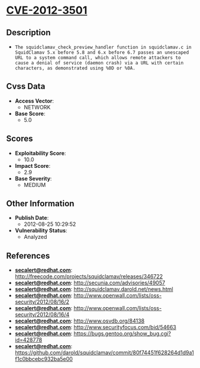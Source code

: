 
# [CVE-2012-3501](https://cve.mitre.org/cgi-bin/cvename.cgi?name=CVE-2012-3501)

## Description

- `The squidclamav_check_preview_handler function in squidclamav.c in SquidClamav 5.x before 5.8 and 6.x before 6.7 passes an unescaped URL to a system command call, which allows remote attackers to cause a denial of service (daemon crash) via a URL with certain characters, as demonstrated using %0D or %0A.`

## Cvss Data

- **Access Vector**:
  - NETWORK
- **Base Score**:
  - 5.0

## Scores

- **Exploitability Score**:
  - 10.0
- **Impact Score**:
  - 2.9
- **Base Severity**:
  - MEDIUM

## Other Information

- **Publish Date**:
  - 2012-08-25 10:29:52
- **Vulnerability Status**:
  - Analyzed

## References

- **secalert@redhat.com**: http://freecode.com/projects/squidclamav/releases/346722
- **secalert@redhat.com**: http://secunia.com/advisories/49057
- **secalert@redhat.com**: http://squidclamav.darold.net/news.html
- **secalert@redhat.com**: http://www.openwall.com/lists/oss-security/2012/08/16/2
- **secalert@redhat.com**: http://www.openwall.com/lists/oss-security/2012/08/16/4
- **secalert@redhat.com**: http://www.osvdb.org/84138
- **secalert@redhat.com**: http://www.securityfocus.com/bid/54663
- **secalert@redhat.com**: https://bugs.gentoo.org/show_bug.cgi?id=428778
- **secalert@redhat.com**: https://github.com/darold/squidclamav/commit/80f74451f628264d1d9a1f1c0bbcebc932ba5e00
